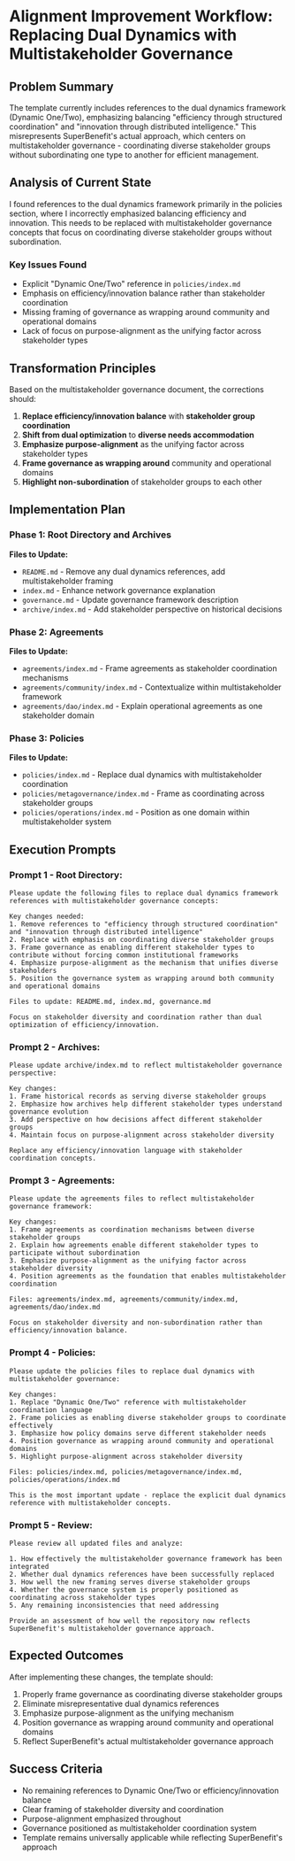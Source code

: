 # Alignment Improvement Workflow: Replacing Dual Dynamics with Multistakeholder Governance

## Problem Summary

The template currently includes references to the dual dynamics framework (Dynamic One/Two), emphasizing balancing "efficiency through structured coordination" and "innovation through distributed intelligence." This misrepresents SuperBenefit's actual approach, which centers on multistakeholder governance - coordinating diverse stakeholder groups without subordinating one type to another for efficient management.

## Analysis of Current State

I found references to the dual dynamics framework primarily in the policies section, where I incorrectly emphasized balancing efficiency and innovation. This needs to be replaced with multistakeholder governance concepts that focus on coordinating diverse stakeholder groups without subordination.

### Key Issues Found
- Explicit "Dynamic One/Two" reference in `policies/index.md`
- Emphasis on efficiency/innovation balance rather than stakeholder coordination
- Missing framing of governance as wrapping around community and operational domains
- Lack of focus on purpose-alignment as the unifying factor across stakeholder types

## Transformation Principles

Based on the multistakeholder governance document, the corrections should:

1. **Replace efficiency/innovation balance** with **stakeholder group coordination**
2. **Shift from dual optimization** to **diverse needs accommodation**
3. **Emphasize purpose-alignment** as the unifying factor across stakeholder types
4. **Frame governance as wrapping around** community and operational domains
5. **Highlight non-subordination** of stakeholder groups to each other

## Implementation Plan

### Phase 1: Root Directory and Archives
**Files to Update:**
- `README.md` - Remove any dual dynamics references, add multistakeholder framing
- `index.md` - Enhance network governance explanation  
- `governance.md` - Update governance framework description
- `archive/index.md` - Add stakeholder perspective on historical decisions

### Phase 2: Agreements  
**Files to Update:**
- `agreements/index.md` - Frame agreements as stakeholder coordination mechanisms
- `agreements/community/index.md` - Contextualize within multistakeholder framework
- `agreements/dao/index.md` - Explain operational agreements as one stakeholder domain

### Phase 3: Policies
**Files to Update:**
- `policies/index.md` - Replace dual dynamics with multistakeholder coordination
- `policies/metagovernance/index.md` - Frame as coordinating across stakeholder groups
- `policies/operations/index.md` - Position as one domain within multistakeholder system

## Execution Prompts

### Prompt 1 - Root Directory:
```
Please update the following files to replace dual dynamics framework references with multistakeholder governance concepts:

Key changes needed:
1. Remove references to "efficiency through structured coordination" and "innovation through distributed intelligence"
2. Replace with emphasis on coordinating diverse stakeholder groups
3. Frame governance as enabling different stakeholder types to contribute without forcing common institutional frameworks
4. Emphasize purpose-alignment as the mechanism that unifies diverse stakeholders
5. Position the governance system as wrapping around both community and operational domains

Files to update: README.md, index.md, governance.md

Focus on stakeholder diversity and coordination rather than dual optimization of efficiency/innovation.
```

### Prompt 2 - Archives:
```
Please update archive/index.md to reflect multistakeholder governance perspective:

Key changes:
1. Frame historical records as serving diverse stakeholder groups
2. Emphasize how archives help different stakeholder types understand governance evolution
3. Add perspective on how decisions affect different stakeholder groups
4. Maintain focus on purpose-alignment across stakeholder diversity

Replace any efficiency/innovation language with stakeholder coordination concepts.
```

### Prompt 3 - Agreements:
```
Please update the agreements files to reflect multistakeholder governance framework:

Key changes:
1. Frame agreements as coordination mechanisms between diverse stakeholder groups
2. Explain how agreements enable different stakeholder types to participate without subordination
3. Emphasize purpose-alignment as the unifying factor across stakeholder diversity
4. Position agreements as the foundation that enables multistakeholder coordination

Files: agreements/index.md, agreements/community/index.md, agreements/dao/index.md

Focus on stakeholder diversity and non-subordination rather than efficiency/innovation balance.
```

### Prompt 4 - Policies:
```
Please update the policies files to replace dual dynamics with multistakeholder governance:

Key changes:
1. Replace "Dynamic One/Two" reference with multistakeholder coordination language
2. Frame policies as enabling diverse stakeholder groups to coordinate effectively
3. Emphasize how policy domains serve different stakeholder needs
4. Position governance as wrapping around community and operational domains
5. Highlight purpose-alignment across stakeholder diversity

Files: policies/index.md, policies/metagovernance/index.md, policies/operations/index.md

This is the most important update - replace the explicit dual dynamics reference with multistakeholder concepts.
```

### Prompt 5 - Review:
```
Please review all updated files and analyze:

1. How effectively the multistakeholder governance framework has been integrated
2. Whether dual dynamics references have been successfully replaced
3. How well the new framing serves diverse stakeholder groups
4. Whether the governance system is properly positioned as coordinating across stakeholder types
5. Any remaining inconsistencies that need addressing

Provide an assessment of how well the repository now reflects SuperBenefit's multistakeholder governance approach.
```

## Expected Outcomes

After implementing these changes, the template should:

1. Properly frame governance as coordinating diverse stakeholder groups
2. Eliminate misrepresentative dual dynamics references
3. Emphasize purpose-alignment as the unifying mechanism
4. Position governance as wrapping around community and operational domains
5. Reflect SuperBenefit's actual multistakeholder governance approach

## Success Criteria

- No remaining references to Dynamic One/Two or efficiency/innovation balance
- Clear framing of stakeholder diversity and coordination
- Purpose-alignment emphasized throughout
- Governance positioned as multistakeholder coordination system
- Template remains universally applicable while reflecting SuperBenefit's approach